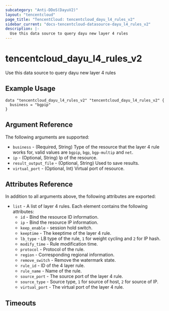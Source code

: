 ```yaml
---
subcategory: "Anti-DDoS(DayuV2)"
layout: "tencentcloud"
page_title: "TencentCloud: tencentcloud_dayu_l4_rules_v2"
sidebar_current: "docs-tencentcloud-datasource-dayu_l4_rules_v2"
description: |-
  Use this data source to query dayu new layer 4 rules
---
```


# tencentcloud_dayu_l4_rules_v2

Use this data source to query dayu new layer 4 rules

## Example Usage

```hcl
data "tencentcloud_dayu_l4_rules_v2" "tencentcloud_dayu_l4_rules_v2" {
  business = "bgpip"
}
```

## Argument Reference

The following arguments are supported:

* `business` - (Required, String) Type of the resource that the layer 4 rule works for, valid values are `bgpip`, `bgp`, `bgp-multip` and `net`.
* `ip` - (Optional, String) Ip of the resource.
* `result_output_file` - (Optional, String) Used to save results.
* `virtual_port` - (Optional, Int) Virtual port of resource.

## Attributes Reference

In addition to all arguments above, the following attributes are exported:

* `list` - A list of layer 4 rules. Each element contains the following attributes:
  * `id` - Bind the resource ID information.
  * `ip` - Bind the resource IP information.
  * `keep_enable` - session hold switch.
  * `keeptime` - The keeptime of the layer 4 rule.
  * `lb_type` - LB type of the rule, `1` for weight cycling and `2` for IP hash.
  * `modify_time` - Rule modification time.
  * `protocol` - Protocol of the rule.
  * `region` - Corresponding regional information.
  * `remove_switch` - Remove the watermark state.
  * `rule_id` - ID of the 4 layer rule.
  * `rule_name` - Name of the rule.
  * `source_port` - The source port of the layer 4 rule.
  * `source_type` - Source type, `1` for source of host, `2` for source of IP.
  * `virtual_port` - The virtual port of the layer 4 rule.


## Timeouts

<no value>


